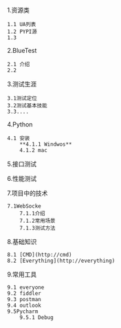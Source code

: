 
1.资源类

    1.1 UA列表
    1.2 PYPI源
    1.3 
    
2.BlueTest

    2.1 介绍
    2.2
3.测试生涯

    3.1测试定位
    3.2测试基本技能
    3.3....
    
4.Python

    4.1 安装 
        **4.1.1 Windwos**
        4.1.2 mac
        
5.接口测试

6.性能测试

7.项目中的技术

    7.1WebSocke
        7.1.1介绍
        7.1.2常用场景
        7.1.3测试方法
        
8.基础知识

    8.1 [CMD](http://cmd)
    8.2 [Everything](http://everything)
    
9.常用工具

    9.1 everyone
    9.2 fiddler
    9.3 postman
    9.4 outlook
    9.5Pycharm
        9.5.1 Debug
